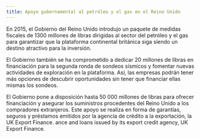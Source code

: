 ```yaml
---
title: Apoyo gubernamental al petróleo y el gas en el Reino Unido 
---
```

En 2015, el Gobierno del Reino Unido introdujo un paquete de medidas fiscales de 1300 millones de libras dirigidas al sector del petróleo y el gas para garantizar que la plataforma continental británica siga siendo un destino atractivo para la inversión. 

El Gobierno también se ha comprometido a dedicar 20 millones de libras en financiación para la segunda ronda de sondeos sísmicos y fomentar nuevas actividades de exploración en la plataforma. Así, las empresas podrán tener más opciones de descubrir oportunidades sin tener que financiar ellas mismas los sondeos.

El Gobierno pone a disposición hasta 50 000 millones de libras para ofrecer financiación y asegurar los suministros procedentes del Reino Unido a los compradores extranjeros. Este apoyo se realiza en forma de garantías, seguros y préstamos emitidos por la agencia de crédito a la exportación, la UK Export Finance. ance and loans issued by its export credit agency, UK Export Finance. 
